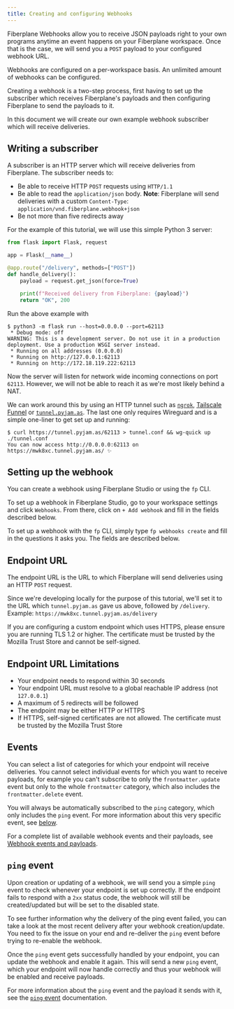 ```yaml
---
title: Creating and configuring Webhooks
---
```


Fiberplane Webhooks allow you to receive JSON payloads right to your own programs anytime
an event happens on your Fiberplane workspace. Once that is the case, we will send you a
`POST` payload to your configured webhook URL.

Webhooks are configured on a per-workspace basis. An unlimited amount of webhooks can be configured.

Creating a webhook is a two-step process, first having to set up the subscriber which receives
Fiberplane's payloads and then configuring Fiberplane to send the payloads to it.

In this document we will create our own example webhook subscriber which will receive deliveries.

## Writing a subscriber

A subscriber is an HTTP server which will receive deliveries from Fiberplane. The subscriber needs to:

- Be able to receive HTTP `POST` requests using `HTTP/1.1`
- Be able to read the `application/json` body.
  **Note**: Fiberplane will send deliveries with a custom `Content-Type`: `application/vnd.fiberplane.webhook+json`
- Be not more than five redirects away

For the example of this tutorial, we will use this simple Python 3 server:

```python
from flask import Flask, request

app = Flask(__name__)

@app.route("/delivery", methods=["POST"])
def handle_delivery():
    payload = request.get_json(force=True)

    print(f"Received delivery from Fiberplane: {payload}")
    return "OK", 200
```

Run the above example with

```shell
$ python3 -m flask run --host=0.0.0.0 --port=62113
 * Debug mode: off
WARNING: This is a development server. Do not use it in a production deployment. Use a production WSGI server instead.
 * Running on all addresses (0.0.0.0)
 * Running on http://127.0.0.1:62113
 * Running on http://172.18.119.222:62113
```

Now the server will listen for network wide incoming connections on port `62113`.
However, we will not be able to reach it as we're most likely behind a NAT.

We can work around this by using an HTTP tunnel such as [`ngrok`](https://ngrok.com/), [Tailscale Funnel](https://tailscale.com/kb/1223/tailscale-funnel/)
or [`tunnel.pyjam.as`](https://tunnel.pyjam.as/). The last one only requires Wireguard and
is a simple one-liner to get set up and running:

```shell
$ curl https://tunnel.pyjam.as/62113 > tunnel.conf && wg-quick up ./tunnel.conf
You can now access http://0.0.0.0:62113 on https://mwk8xc.tunnel.pyjam.as/ ✨
```

## Setting up the webhook

You can create a webhook using Fiberplane Studio or using the `fp` CLI.

To set up a webhook in Fiberplane Studio, go to your workspace settings and click `Webhooks`.
From there, click on `+ Add webhook` and fill in the fields described below.

To set up a webhook with the `fp` CLI, simply type `fp webhooks create` and fill in the questions
it asks you. The fields are described below.

## Endpoint URL

The endpoint URL is the URL to which Fiberplane will send deliveries using an HTTP `POST` request.

Since we're developing locally for the purpose of this tutorial, we'll set it to the URL which
`tunnel.pyjam.as` gave us above, followed by `/delivery`. Example: `https://mwk8xc.tunnel.pyjam.as/delivery`

If you are configuring a custom endpoint which uses HTTPS, please ensure you are running TLS 1.2 or higher. The
certificate must be trusted by the Mozilla Trust Store and cannot be self-signed.

## Endpoint URL Limitations

- Your endpoint needs to respond within 30 seconds
- Your endpoint URL must resolve to a global reachable IP address (not `127.0.0.1`)
- A maximum of 5 redirects will be followed
- The endpoint may be either HTTP or HTTPS
- If HTTPS, self-signed certificates are not allowed. The certificate must be trusted by the Mozilla Trust Store

## Events

You can select a list of categories for which your endpoint will receive deliveries. You cannot
select individual events for which you want to receive payloads, for example you can't subscribe
to only the `frontmatter.update` event but only to the whole `frontmatter` category, which also includes
the `frontmatter.delete` event.

You will always be automatically subscribed to the `ping` category, which only includes the `ping` event.
For more information about this very specific event, see [below](#ping-event).

For a complete list of available webhook events and their payloads,
see [Webhook events and payloads](doc:webhook-events).

## `ping` event

Upon creation or updating of a webhook, we will send you a simple `ping` event to check whenever
your endpoint is set up correctly. If the endpoint fails to respond with a `2xx` status code,
the webhook will still be created/updated but will be set to the disabled state.

To see further information why the delivery of the ping event failed, you can take a look at the most
recent delivery after your webhook creation/update. You need to fix the issue on your end and re-deliver
the `ping` event before trying to re-enable the webhook.

Once the `ping` event gets successfully handled by your endpoint, you can update the webhook and enable
it again. This will send a new `ping` event, which your endpoint will now handle correctly and thus
your webhook will be enabled and receive payloads.

For more information about the `ping` event and the payload it sends with it,
see the [`ping` event](doc:webhook-events#ping) documentation.
